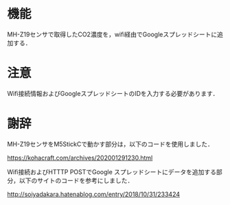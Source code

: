 # 機能
MH-Z19センサで取得したCO2濃度を，wifi経由でGoogleスプレッドシートに追加する．

# 注意
Wifi接続情報およびGoogleスプレッドシートのIDを入力する必要があります．

# 謝辞

MH-Z19センサをM5StickCで動かす部分は，以下のコードを使用しました．

https://kohacraft.com/archives/202001291230.html

Wifi接続およびHTTTP POSTでGoogle スプレッドシートにデータを追加する部分，以下のサイトのコードを参考にしました．

http://soiyadakara.hatenablog.com/entry/2018/10/31/233424
